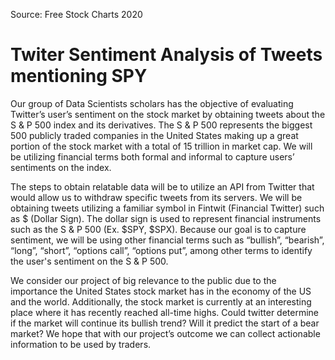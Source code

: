Source: Free Stock Charts 2020
# Twiter Sentiment Analysis of Tweets mentioning SPY 

Our group of Data Scientists scholars has the objective of evaluating Twitter’s user’s sentiment on the stock market by obtaining tweets about the S & P 500 index and its derivatives. The S & P 500 represents the biggest 500 publicly traded companies in the United States making up a great portion of the stock market with a total of 15 trillion in market cap. We will be utilizing financial terms both formal and informal to capture users’ sentiments on the index.

The steps to obtain relatable data will be to utilize an API from Twitter that would allow us to withdraw specific tweets from its servers. We will be obtaining tweets utilizing a familiar symbol in Fintwit (Financial Twitter) such as $ (Dollar Sign). The dollar sign is used to represent financial instruments such as the S & P 500 (Ex. $SPY, $SPX). Because our goal is to capture sentiment, we will be using other financial terms such as “bullish”, “bearish”, “long”, “short”, “options call”, “options put”, among other terms to identify the user's sentiment on the S & P 500.

We consider our project of big relevance to the public due to the importance the United States stock market has in the economy of the US and the world. Additionally, the stock market is currently at an interesting place where it has recently reached all-time highs. Could twitter determine if the market will continue its bullish trend? Will it predict the start of a bear market? We hope that with our project’s outcome we can collect actionable information to be used by traders.
